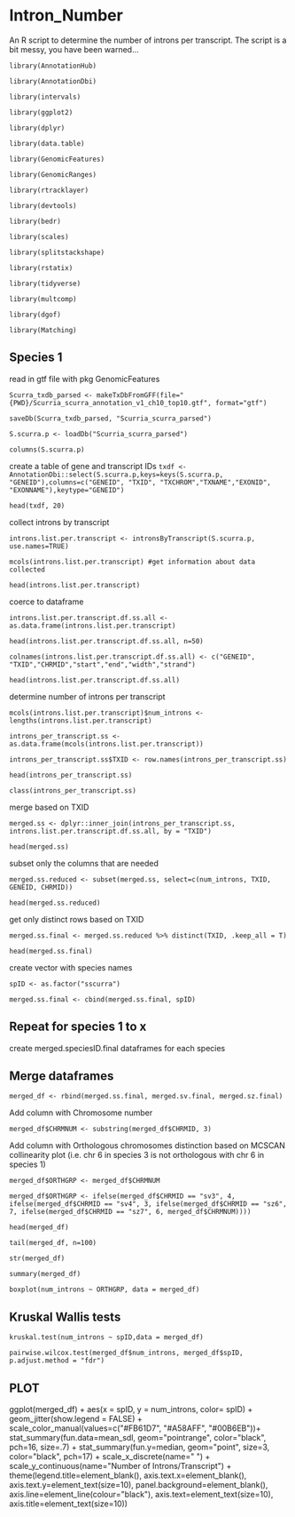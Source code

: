# Intron_Number
An R script to determine the number of introns per transcript.
The script is a bit messy, you have been warned...

```library(AnnotationHub)```

```library(AnnotationDbi)```

```library(intervals)```

```library(ggplot2)```

```library(dplyr)```

```library(data.table)```

```library(GenomicFeatures)```

```library(GenomicRanges)```

```library(rtracklayer)```

```library(devtools)```

```library(bedr)```

```library(scales)``` 

```library(splitstackshape)```

```library(rstatix)```

```library(tidyverse)```

```library(multcomp)```

```library(dgof)```

```library(Matching)```

## Species 1 
read in gtf file with pkg GenomicFeatures

```Scurra_txdb_parsed <- makeTxDbFromGFF(file="{PWD}/Scurria_scurra_annotation_v1_ch10_top10.gtf", format="gtf")```

```saveDb(Scurra_txdb_parsed, "Scurria_scurra_parsed")```

```S.scurra.p <- loadDb("Scurria_scurra_parsed")```

```columns(S.scurra.p)```

create a table of gene and transcript IDs
```txdf <- AnnotationDbi::select(S.scurra.p,keys=keys(S.scurra.p, "GENEID"),columns=c("GENEID", "TXID", "TXCHROM","TXNAME","EXONID", "EXONNAME"),keytype="GENEID")```

```head(txdf, 20)```

collect introns by transcript

```introns.list.per.transcript <- intronsByTranscript(S.scurra.p, use.names=TRUE)```

```mcols(introns.list.per.transcript) #get information about data collected```

```head(introns.list.per.transcript)```

coerce to dataframe

```introns.list.per.transcript.df.ss.all <- as.data.frame(introns.list.per.transcript)```

```head(introns.list.per.transcript.df.ss.all, n=50)```

```colnames(introns.list.per.transcript.df.ss.all) <- c("GENEID", "TXID","CHRMID","start","end","width","strand")```

```head(introns.list.per.transcript.df.ss.all)```

determine number of introns per transcript

```mcols(introns.list.per.transcript)$num_introns <- lengths(introns.list.per.transcript)```

```introns_per_transcript.ss <- as.data.frame(mcols(introns.list.per.transcript))```

```introns_per_transcript.ss$TXID <- row.names(introns_per_transcript.ss)```

```head(introns_per_transcript.ss)```

```class(introns_per_transcript.ss)```

merge based on TXID

```merged.ss <- dplyr::inner_join(introns_per_transcript.ss, introns.list.per.transcript.df.ss.all, by = "TXID")```

```head(merged.ss)```

subset only the columns that are needed

```merged.ss.reduced <- subset(merged.ss, select=c(num_introns, TXID, GENEID, CHRMID))```

```head(merged.ss.reduced)```

get only distinct rows based on TXID

```merged.ss.final <- merged.ss.reduced %>% distinct(TXID, .keep_all = T)```

```head(merged.ss.final)```

create vector with species names

```spID <- as.factor("sscurra")```

```merged.ss.final <- cbind(merged.ss.final, spID)```

## Repeat for species 1 to x 
create merged.speciesID.final dataframes for each species

## Merge dataframes

```merged_df <- rbind(merged.ss.final, merged.sv.final, merged.sz.final)```

Add column with Chromosome number

```merged_df$CHRMNUM <- substring(merged_df$CHRMID, 3)```

Add column with Orthologous chromosomes distinction based on MCSCAN collinearity plot (i.e. chr 6 in species 3 is not orthologous with chr 6 in species 1)

```merged_df$ORTHGRP <- merged_df$CHRMNUM```

```merged_df$ORTHGRP <- ifelse(merged_df$CHRMID == "sv3", 4, ifelse(merged_df$CHRMID == "sv4", 3, ifelse(merged_df$CHRMID == "sz6", 7, ifelse(merged_df$CHRMID == "sz7", 6, merged_df$CHRMNUM))))```

```head(merged_df)```

```tail(merged_df, n=100)```

```str(merged_df)```

```summary(merged_df)```

```boxplot(num_introns ~ ORTHGRP, data = merged_df)```

## Kruskal Wallis tests
```kruskal.test(num_introns ~ spID,data = merged_df)```

```pairwise.wilcox.test(merged_df$num_introns, merged_df$spID, p.adjust.method = "fdr")```

## PLOT 
ggplot(merged_df) +
  aes(x = spID, y = num_introns, color= spID) +
  geom_jitter(show.legend = FALSE) +
  scale_color_manual(values=c("#FB61D7", "#A58AFF", "#00B6EB"))+
  stat_summary(fun.data=mean_sdl, 
               geom="pointrange", color="black", pch=16, size=.7) +
  stat_summary(fun.y=median, geom="point", size=3, color="black", pch=17) +
  scale_x_discrete(name=" ") +
  scale_y_continuous(name="Number of Introns/Transcript") + 
  theme(legend.title=element_blank(),
        axis.text.x=element_blank(),
        axis.text.y=element_text(size=10),
        panel.background=element_blank(),
        axis.line=element_line(colour="black"),
        axis.text=element_text(size=10),
        axis.title=element_text(size=10))

